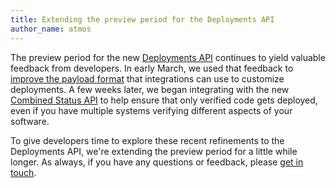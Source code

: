 ```yaml
---
title: Extending the preview period for the Deployments API
author_name: atmos
---
```


The preview period for the new [Deployments API][2014-01-deployments-api-post] continues to yield valuable feedback from developers. In early March, we used that feedback to [improve the payload format][payload-update] that integrations can use to customize deployments. A few weeks later, we began integrating with the new [Combined Status API][combined-statuses] to help ensure that only verified code gets deployed, even if you have multiple systems verifying different aspects of your software.

To give developers time to explore these recent refinements to the Deployments API, we're extending the preview period for a little while longer. As always, if you have any questions or feedback, please [get in touch][contact].

[2014-01-deployments-api-post]: /changes/2014-01-09-preview-the-new-deployments-api/
[payload-update]: /changes/2014-03-03-deployments-api-updates/
[combined-statuses]: /changes/2014-03-27-combined-status-api/
[contact]: https://github.com/contact?form[subject]=Deployments+API
